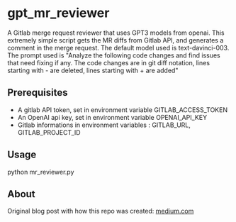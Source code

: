 # gpt_mr_reviewer
A Gitlab merge request reviewer that uses GPT3 models from openai. This extremely simple script gets the MR diffs from Gitlab API, and generates a comment in the merge request.
The default model used is text-davinci-003. The prompt used is "Analyze the following code changes and find issues that need fixing if any. The code changes are in git diff notation, lines starting with - are deleted, lines starting with + are added"

## Prerequisites
- A gitlab API token, set in environment variable GITLAB_ACCESS_TOKEN
- An OpenAI api key, set in environment variable OPENAI_API_KEY
- Gitlab informations in environment variables : GITLAB_URL, GITLAB_PROJECT_ID


## Usage
python mr_reviewer.py

## About
Original blog post with how this repo was created: [medium.com](https://blog.gopenai.com/using-chatgpt-to-build-a-gitlab-merge-request-reviewer-with-gpt3-cca083d82aa0)
